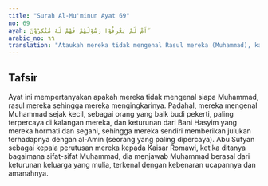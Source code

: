 ```yaml
---
title: "Surah Al-Mu'minun Ayat 69"
no: 69
ayah: اَمْ لَمْ يَعْرِفُوْا رَسُوْلَهُمْ فَهُمْ لَهٗ مُنْكِرُوْنَ ۖ
arabic_no: ٦٩
translation: "Ataukah mereka tidak mengenal Rasul mereka (Muhammad), karena itu mereka mengingkarinya?"
---
```


## Tafsir

Ayat ini mempertanyakan apakah mereka tidak mengenal siapa Muhammad, rasul mereka sehingga mereka mengingkarinya. Padahal, mereka mengenal Muhammad sejak kecil, sebagai orang yang baik budi pekerti, paling terpercaya di kalangan mereka, dan keturunan dari Bani Hasyim yang mereka hormati dan segani, sehingga mereka sendiri memberikan julukan terhadapnya dengan al-Amin (seorang yang paling dipercaya). Abu Sufyan sebagai kepala perutusan mereka kepada Kaisar Romawi, ketika ditanya bagaimana sifat-sifat Muhammad, dia menjawab Muhammad berasal dari keturunan keluarga yang mulia, terkenal dengan kebenaran ucapannya dan amanahnya.